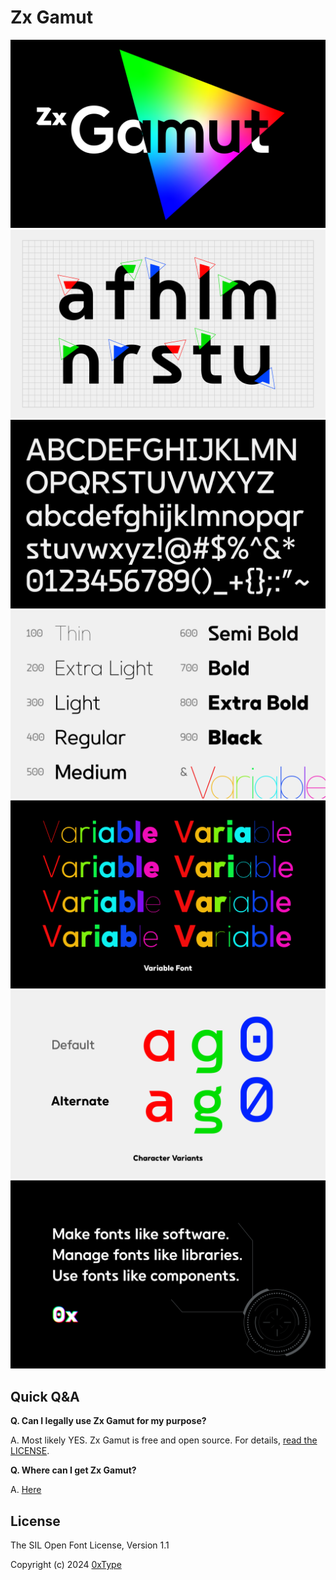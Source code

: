 # Zx Gamut

![Zx Gamut](./images/gamut.png)
![Geometiric font](./images/geometric.png)
![Glyphs examples](./images/glyphs.png)
![Weigts](./images/weight.png)
![Variable font](./images/variable.png)
![Character variants](./images/cv.png)
![Character variants](./images/manifesto.png)

## Quick Q&A

**Q. Can I legally use Zx Gamut for my purpose?**

A. Most likely YES. Zx Gamut is free and open source. For details, [read the LICENSE](./LICENSE).

**Q. Where can I get Zx Gamut?**

A. [Here](https://github.com/0xType/Gamut/releases)

## License

The SIL Open Font License, Version 1.1

Copyright (c) 2024 [0xType](https://0xtype.dev)